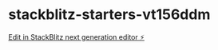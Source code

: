 # stackblitz-starters-vt156ddm

[Edit in StackBlitz next generation editor ⚡️](https://stackblitz.com/~/github.com/Nisrine-stack/stackblitz-starters-vt156ddm)